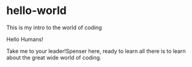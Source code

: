 # hello-world
This is my intro to the world of coding

Hello Humans!

Take me to your leader!Spenser here, ready to learn all there is to learn about the great wide world of coding.
